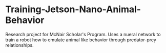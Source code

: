# Training-Jetson-Nano-Animal-Behavior
Research project for McNair Scholar's Program. Uses a nueral network to train a robot how to emulate animal like behavior through predator-prey relationships. 
